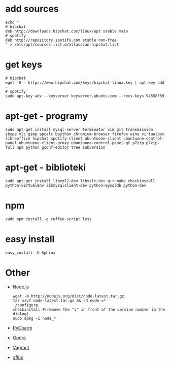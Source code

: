 # add sources
```
echo "
# hipchat
deb http://downloads.hipchat.com/linux/apt stable main
# spotify
deb http://repository.spotify.com stable non-free
" > /etc/apt/sources.list.d/atlassian-hipchat.list
```

# get keys

```
# hipchat
wget -O - https://www.hipchat.com/keys/hipchat-linux.key | apt-key add -
# spotify
sudo apt-key adv --keyserver keyserver.ubuntu.com --recv-keys 94558F59
```

# apt-get - programy
```
sudo apt-get install mysql-server terminator vim git transmission skype vlc gimp apcalc bpython chromium-browser firefox wine virtualbox libreoffice hipchat spotify-client ubuntuone-client ubuntuone-control-panel ubuntuone-client-proxy ubuntuone-control-panel-qt p7zip p7zip-full npm python gconf-editor tree subversion
```

# apt-get - biblioteki
```
sudo apt-get install libxml2-dev libxslt-dev g++ make checkinstall python-virtualenv libmysqlclient-dev python-mysqldb python-dev
```

# npm
```
sudo npm install -g coffee-script less
```

# easy install
```
easy_install -U Sphinx
```

# Other

* Node.js
  ```
  wget -N http://nodejs.org/dist/node-latest.tar.gz
  tar xzvf node-latest.tar.gz && cd node-v*
  ./configure
  checkinstall #(remove the "v" in front of the version number in the dialog)
  sudo dpkg -i node_*
  ```

* [PyCharm](https://www.jetbrains.com/pycharm/download/index.html)
* [Opera](http://www.opera.com/download/guide/?os=linux)
* [Vagrant](http://downloads.vagrantup.com/)
* [xflux](http://justgetflux.com/linux.html)


